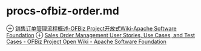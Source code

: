 # procs-ofbiz-order.md
⊕ [销售订单管理流程概述-OFBiz Project开放式Wiki-Apache Software Foundation](https://cwiki.apache.org/confluence/display/OFBIZ/Sales+Order+Management+Process+Overview)
⊕ [Sales Order Management User Stories, Use Cases, and Test Cases - OFBiz Project Open Wiki - Apache Software Foundation](https://cwiki.apache.org/confluence/display/OFBIZ/Sales+Order+Management+User+Stories%2C+Use+Cases%2C+and+Test+Cases)

